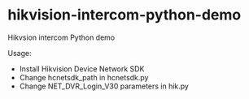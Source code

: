 # hikvision-intercom-python-demo
Hikvsion intercom Python demo

Usage:
  - Install Hikvision Device Network SDK
  - Change hcnetsdk_path in hcnetsdk.py
  - Change NET_DVR_Login_V30 parameters in hik.py

